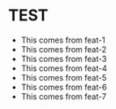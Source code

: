 # TEST

- This comes from feat-1
- This comes from feat-2
- This comes from feat-3
- This comes from feat-4
- This comes from feat-5
- This comes from feat-6
- This comes from feat-7